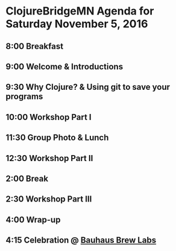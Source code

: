 ClojureBridgeMN Agenda for Saturday November 5, 2016
====================================================

## 8:00 Breakfast

## 9:00 Welcome & Introductions

## 9:30 Why Clojure? & Using git to save your programs

## 10:00 Workshop Part I

## 11:30 Group Photo & Lunch

## 12:30 Workshop Part II

## 2:00 Break

## 2:30 Workshop Part III

## 4:00 Wrap-up

## 4:15 Celebration @ [Bauhaus Brew Labs](http://bauhausbrewlabs.com/)
